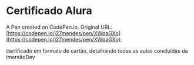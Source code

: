 # Certificado  Alura

A Pen created on CodePen.io. Original URL: [https://codepen.io/j27mendes/pen/XWpaGXo](https://codepen.io/j27mendes/pen/XWpaGXo).

certificado em formato de cartão, detalhando todas as aulas concluídas da imersãoDev
